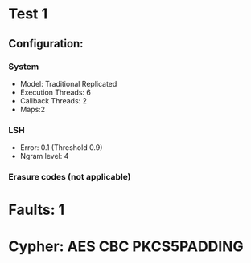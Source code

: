 # Test 1

## Configuration:

### System

* Model: Traditional Replicated
* Execution Threads: 6
* Callback Threads: 2
* Maps:2

### LSH

* Error: 0.1 (Threshold 0.9)
* Ngram level: 4

### Erasure codes (not applicable)
# Faults: 1
# Cypher: AES CBC PKCS5PADDING

